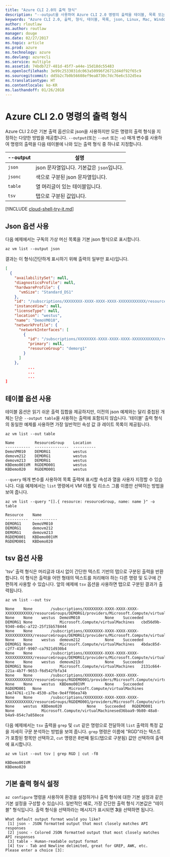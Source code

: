 ```yaml
---
title: "Azure CLI 2.0의 출력 형식"
description: "--output을 사용하여 Azure CLI 2.0 명령의 출력을 테이블, 목록 또는 json 형식으로 지정합니다."
keywords: "Azure CLI 2.0, 출력, 형식, 테이블, 목록, json, Linux, Mac, Windows, OS X"
author: rloutlaw
ms.author: routlaw
manager: douge
ms.date: 02/27/2017
ms.topic: article
ms.prod: azure
ms.technology: azure
ms.devlang: azurecli
ms.service: multiple
ms.assetid: 74bdb727-481d-45f7-a44e-15d18dc55483
ms.openlocfilehash: 3e99c2533031dc063a50996f26712d4df92f65c9
ms.sourcegitcommit: dd5b2c7b0b56608ef9ea8730c7dc76e6c532d5ea
ms.translationtype: HT
ms.contentlocale: ko-KR
ms.lasthandoff: 01/26/2018
---
```

# <a name="output-formats-for-azure-cli-20-commands"></a>Azure CLI 2.0 명령의 출력 형식

Azure CLI 2.0은 기본 출력 옵션으로 json을 사용하지만 모든 명령의 출력 형식을 지정하는 다양한 방법을 제공합니다.  `--output`(또는 `--out` 또는 `-o`) 매개 변수를 사용하여 명령의 출력을 다음 테이블에 나와 있는 출력 형식 중 하나로 지정합니다.

--output | 설명
---------|-------------------------------
`json`   | json 문자열입니다. 기본값은 `json`입니다.
`jsonc`  | 색으로 구분된 json 문자열입니다.
`table`  | 열 머리글이 있는 테이블입니다.
`tsv`    | 탭으로 구분된 값입니다.

[!INCLUDE [cloud-shell-try-it.md](includes/cloud-shell-try-it.md)]

## <a name="using-the-json-option"></a>Json 옵션 사용

다음 예제에서는 구독의 가상 머신 목록을 기본 json 형식으로 표시합니다.

```azurecli-interactive
az vm list --output json
```

결과는 이 형식(간단하게 표시하기 위해 출력의 일부만 표시)입니다.

```json
[
  {
    "availabilitySet": null,
    "diagnosticsProfile": null,
    "hardwareProfile": {
      "vmSize": "Standard_DS1"
    },
    "id": "/subscriptions/XXXXXXXX-XXXX-XXXX-XXXX-XXXXXXXXXXXX/resourceGroups/DEMORG1/providers/Microsoft.Compute/virtualMachines/DemoVM010",
    "instanceView": null,
    "licenseType": null,
    "location": "westus",
    "name": "DemoVM010",
    "networkProfile": {
      "networkInterfaces": [
        {
          "id": "/subscriptions/XXXXXXXX-XXXX-XXXX-XXXX-XXXXXXXXXXXX/resourceGroups/demorg1/providers/Microsoft.Network/networkInterfaces/DemoVM010VMNic",
          "primary": null,
          "resourceGroup": "demorg1"
        }
      ]
    },
          ...
          ...
          ...
]
```

## <a name="using-the-table-option"></a>테이블 옵션 사용

테이블 옵션은 읽기 쉬운 출력 집합을 제공하지만, 이전의 json 예제와는 달리 중첩된 개체는 단순 `--output table`을 사용하는 출력에 포함되지 않습니다.  '테이블' 출력 형식의 동일한 예제를 사용하면 가장 일반적인 속성 값 큐 레이트 목록이 제공됩니다.

```azurecli-interactive
az vm list --out table
```

```
Name         ResourceGroup    Location
-----------  ---------------  ----------
DemoVM010    DEMORG1          westus
demovm212    DEMORG1          westus
demovm213    DEMORG1          westus
KBDemo001VM  RGDEMO001        westus
KBDemo020    RGDEMO001        westus
```

`--query` 매개 변수를 사용하여 목록 출력에 표시할 속성과 열을 사용자 지정할 수 있습니다. 다음 예제에서는 `list` 명령에서 VM 이름 및 리소스 그룹 이름만 선택하는 방법을 보여 줍니다.

```azurecli-interactive
az vm list --query "[].{ resource: resourceGroup, name: name }" -o table
```

```
Resource    Name
----------  -----------
DEMORG1     DemoVM010
DEMORG1     demovm212
DEMORG1     demovm213
RGDEMO001   KBDemo001VM
RGDEMO001   KBDemo020
```

## <a name="using-the-tsv-option"></a>tsv 옵션 사용

'tsv' 출력 형식은 머리글과 대시 없이 간단한 텍스트 기반의 탭으로 구분된 출력을 반환합니다. 이 형식은 출력을 어떤 형태의 텍스트를 처리해야 하는 다른 명령 및 도구에 간편하게 사용할 수 있습니다. 앞의 예제에 `tsv` 옵션을 사용하면 탭으로 구분된 결과가 출력됩니다.

```azurecli-interactive
az vm list --out tsv
```

```
None    None        /subscriptions/XXXXXXXX-XXXX-XXXX-XXXX-XXXXXXXXXXXX/resourceGroups/DEMORG1/providers/Microsoft.Compute/virtualMachines/DemoVM010    None    None    westus  DemoVM010           None    Succeeded   DEMORG1 None            Microsoft.Compute/virtualMachines   cbd56d9b-9340-44bc-a722-25f15b578444
None    None        /subscriptions/XXXXXXXX-XXXX-XXXX-XXXX-XXXXXXXXXXXX/resourceGroups/DEMORG1/providers/Microsoft.Compute/virtualMachines/demovm212    None    None    westus  demovm212           None    Succeeded   DEMORG1 None            Microsoft.Compute/virtualMachines   4bdac85d-c2f7-410f-9907-ca7921d930b4
None    None        /subscriptions/XXXXXXXX-XXXX-XXXX-XXXX-XXXXXXXXXXXX/resourceGroups/DEMORG1/providers/Microsoft.Compute/virtualMachines/demovm213    None    None    westus  demovm213           None    Succeeded   DEMORG1 None            Microsoft.Compute/virtualMachines   2131c664-221a-4b7f-9653-f6d542fbfa34
None    None        /subscriptions/XXXXXXXX-XXXX-XXXX-XXXX-XXXXXXXXXXXX/resourceGroups/RGDEMO001/providers/Microsoft.Compute/virtualMachines/KBDemo001VM    None    None    westus  KBDemo001VM         None    Succeeded   RGDEMO001   None            Microsoft.Compute/virtualMachines   14e74761-c17e-4530-a7be-9e4ff06ea74b
None    None        /subscriptions/XXXXXXXX-XXXX-XXXX-XXXX-XXXXXXXXXXXX/resourceGroups/RGDEMO001/providers/Microsoft.Compute/virtualMachines/KBDemo02None   None    westus  KBDemo020           None    Succeeded   RGDEMO001   None            Microsoft.Compute/virtualMachinesed36baa9-9b80-48a8-b4a9-854c7a858ece
```

다음 예제에서는 `tsv` 출력을 `grep` 및 `cut` 같은 명령으로 전달하여 `list` 출력의 특정 값을 자세히 구문 분석하는 방법을 보여 줍니다. `grep` 명령은 이름에 "RGD"라는 텍스트가 포함된 항목만 선택하고, `cut` 명령은 8번째 필드(탭으로 구분됨) 값만 선택하여 출력에 표시합니다.

```azurecli
az vm list --out tsv | grep RGD | cut -f8
```

```
KBDemo001VM
KBDemo020
```

## <a name="setting-the-default-output-format"></a>기본 출력 형식 설정

`az configure` 명령을 사용하여 환경을 설정하거나 출력 형식에 대한 기본 설정과 같은 기본 설정을 구성할 수 있습니다. 일반적인 예로, 가장 간단한 출력 형식 기본값은 "테이블" 형식입니다. 출력 형식을 선택하라는 메시지가 표시되면 **3**을 선택하면 됩니다.

```
What default output format would you like?
 [1] json - JSON formatted output that most closely matches API responses
 [2] jsonc - Colored JSON formatted output that most closely matches API responses
 [3] table - Human-readable output format
 [4] tsv - Tab and Newline delimited, great for GREP, AWK, etc.
Please enter a choice [3]:
```